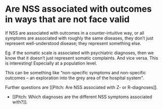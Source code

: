 # Are NSS associated with outcomes in ways that are not face valid
If NSS are associated with outcomes in a counter-intuitive way, or all symptoms are associated with roughly the same diseases, they don’t just represent well-understood disease; they represent something else.

Eg. if the somatic scale is associated with psychiatric diagnoses, then we know that it doesn’t just represent somatic complaints. And vice versa. This is interesting! Especially at a population level.

This can be something like “non-specific symptoms and non-specific outcomes – an exploration into the grey area of the hospital system”.

Further questions are [[Pitch: Are NSS associated with Z- or R-diagnoses]].

* [[Pitch: Which diagnoses are the different NSS symptoms associated with?]].

<!-- #service/research-idea/2. shapeable# -->

<!-- {BearID:064EEC16-F432-481D-841A-5E469720E6A9-961-00000306FCB3F4BD} -->
